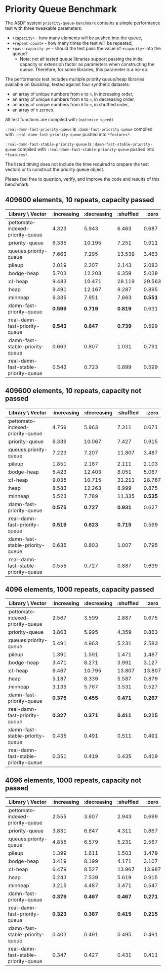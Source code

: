 # Priority Queue Benchmark

The ASDF system `priority-queue-benchmark` contains a simple performance test with three tweakable parameters:
* `+capacity+` - how many elements will be pushed into the queue,
* `+repeat-count+` - how many times the test will be repeated,
* `+pass-capacity-p+` - should the test pass the value of `+capacity+` into the queue?
  * Note: not all tested queue libraries support passing the initial capacity or extension factor as parameters when constructing the queue. Therefore, for some libraries, this parameter is a no-op.

The performance test includes multiple priority queue/heap libraries available on Quicklisp, tested against four synthetic datasets:
* an array of unique numbers from `0` to `n`, in increasing order,
* an array of unique numbers from `0` to `n`, in decreasing order,
* an array of unique numbers from `0` to `n`, in shuffled order,
* an array of `n` zeroes.

All test functions are compiled with `(optimize speed)`.

`:real-damn-fast-priority-queue` is `:damn-fast-priority-queue` compiled with `:real-damn-fast-priority-queue` pushed into `*features*`.

`:real-damn-fast-stable-priority-queue` is `:damn-fast-stable-priority-queue` compiled with `:real-damn-fast-stable-priority-queue` pushed into `*features*`.

The listed timing does not include the time required to prepare the test vectors or to construct the priority queue object.

Please feel free to question, verify, and improve the code and results of this benchmark.

## 409600 elements, 10 repeats, capacity passed

| Library \ Vector                      | :increasing | :decreasing | :shuffled |     :zero |
|---------------------------------------|-------------|-------------|-----------|-----------|
| :pettomato-indexed-priority-queue     |       4.323 |       5.943 |     6.463 |     0.687 |
| :priority-queue                       |       6.335 |      10.195 |     7.251 |     0.911 |
| :queues.priority-queue                |       7.663 |       7.295 |    13.539 |     3.463 |
| :pileup                               |       2.019 |       2.207 |     2.143 |     2.083 |
| :bodge-heap                           |       5.703 |      12.203 |     6.359 |     5.039 |
| :cl-heap                              |       9.483 |      10.471 |    28.119 |    29.563 |
| :heap                                 |       9.491 |      12.167 |     9.287 |     0.895 |
| :minheap                              |       6.335 |       7.951 |     7.663 | **0.551** |
| :damn-fast-priority-queue             |   **0.599** |   **0.719** | **0.819** |     0.631 |
| :real-damn-fast-priority-queue        |   **0.543** |   **0.647** | **0.739** |     0.599 |
| :damn-fast-stable-priority-queue      |       0.663 |       0.807 |     1.031 |     0.791 |
| :real-damn-fast-stable-priority-queue |       0.543 |       0.723 |     0.899 |     0.599 |

## 409600 elements, 10 repeats, capacity not passed

| Library \ Vector                      | :increasing | :decreasing | :shuffled |     :zero |
|---------------------------------------|-------------|-------------|-----------|-----------|
| :pettomato-indexed-priority-queue     |       4.759 |       5.963 |     7.311 |     0.671 |
| :priority-queue                       |       6.339 |      10.067 |     7.427 |     0.915 |
| :queues.priority-queue                |       7.223 |       7.207 |    11.807 |     3.487 |
| :pileup                               |       1.851 |       2.187 |     2.111 |     2.103 |
| :bodge-heap                           |       5.423 |      12.403 |     8.051 |     5.067 |
| :cl-heap                              |       9.035 |      10.715 |    31.211 |    28.767 |
| :heap                                 |       8.583 |      12.263 |     8.999 |     0.875 |
| :minheap                              |       5.523 |       7.789 |    11.335 | **0.535** |
| :damn-fast-priority-queue             |   **0.575** |   **0.727** | **0.931** |     0.627 |
| :real-damn-fast-priority-queue        |   **0.519** |   **0.623** | **0.715** |     0.599 |
| :damn-fast-stable-priority-queue      |       0.635 |       0.803 |     1.007 |     0.795 |
| :real-damn-fast-stable-priority-queue |       0.555 |       0.727 |     0.887 |     0.639 |

## 4096 elements, 1000 repeats, capacity passed

| Library \ Vector                      | :increasing | :decreasing | :shuffled |     :zero |
|---------------------------------------|-------------|-------------|-----------|-----------|
| :pettomato-indexed-priority-queue     |       2.567 |       3.599 |     2.887 |     0.675 |
| :priority-queue                       |       3.863 |       5.995 |     4.359 |     0.863 |
| :queues.priority-queue                |       5.491 |       4.963 |     5.231 |     2.583 |
| :pileup                               |       1.391 |       1.591 |     1.471 |     1.487 |
| :bodge-heap                           |       3.471 |       8.271 |     3.991 |     3.127 |
| :cl-heap                              |       6.467 |      10.795 |    13.807 |    13.807 |
| :heap                                 |       5.187 |       8.339 |     5.587 |     0.879 |
| :minheap                              |       3.135 |       5.767 |     3.531 |     0.527 |
| :damn-fast-priority-queue             |   **0.375** |   **0.455** | **0.471** | **0.267** |
| :real-damn-fast-priority-queue        |   **0.327** |   **0.371** | **0.411** | **0.215** |
| :damn-fast-stable-priority-queue      |       0.435 |       0.491 |     0.511 |     0.491 |
| :real-damn-fast-stable-priority-queue |       0.351 |       0.419 |     0.435 |     0.419 |

## 4096 elements, 1000 repeats, capacity not passed

| Library \ Vector                      | :increasing | :decreasing | :shuffled |     :zero |
|---------------------------------------|-------------|-------------|-----------|-----------|
| :pettomato-indexed-priority-queue     |       2.555 |       3.607 |     2.943 |     0.699 |
| :priority-queue                       |       3.831 |       6.647 |     4.311 |     0.867 |
| :queues.priority-queue                |       4.855 |       6.579 |     5.231 |     2.567 |
| :pileup                               |       1.399 |       1.611 |     1.503 |     1.479 |
| :bodge-heap                           |       3.419 |       8.199 |     4.171 |     3.107 |
| :cl-heap                              |       6.479 |       8.527 |    13.967 |    13.987 |
| :heap                                 |       5.243 |       7.539 |     5.619 |     0.915 |
| :minheap                              |       3.215 |       4.487 |     3.471 |     0.547 |
| :damn-fast-priority-queue             |   **0.379** |   **0.467** | **0.467** | **0.271** |
| :real-damn-fast-priority-queue        |   **0.323** |   **0.387** | **0.415** | **0.215** |
| :damn-fast-stable-priority-queue      |       0.403 |       0.491 |     0.495 |     0.491 |
| :real-damn-fast-stable-priority-queue |       0.347 |       0.427 |     0.431 |     0.411 |
